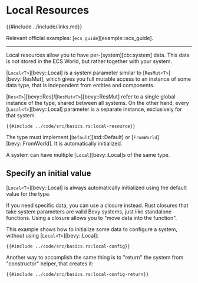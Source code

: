 # Local Resources

{{#include ../include/links.md}}

Relevant official examples:
[`ecs_guide`][example::ecs_guide].

---

Local resources allow you to have per-[system][cb::system] data. This data
is not stored in the ECS World, but rather together with your system.

[`Local<T>`][bevy::Local] is a system parameter similar to
[`ResMut<T>`][bevy::ResMut], which gives you full mutable access to an
instance of some data type, that is independent from entities and components.

[`Res<T>`][bevy::Res]/[`ResMut<T>`][bevy::ResMut] refer to a single global
instance of the type, shared between all systems. On the other hand, every
[`Local<T>`][bevy::Local] parameter is a separate instance, exclusively for
that system.

```rust,no_run,noplayground
{{#include ../code/src/basics.rs:local-resource}}
```

The type must implement [`Default`][std::Default] or
[`FromWorld`][bevy::FromWorld]. It is automatically initialized.

A system can have multiple [`Local`][bevy::Local]s of the same type.

## Specify an initial value

[`Local<T>`][bevy::Local] is always automatically initialized using the
default value for the type.

If you need specific data, you can use a closure instead. Rust closures
that take system parameters are valid Bevy systems, just like standalone
functions. Using a closure allows you to "move data into the function".

This example shows how to initialize some data to configure a system,
without using [`Local<T>`][bevy::Local]:

```rust,no_run,noplayground
{{#include ../code/src/basics.rs:local-config}}
```

Another way to accomplish the same thing is to "return" the system
from "constructor" helper, that creates it:

```rust,no_run,noplayground
{{#include ../code/src/basics.rs:local-config-return}}
```

